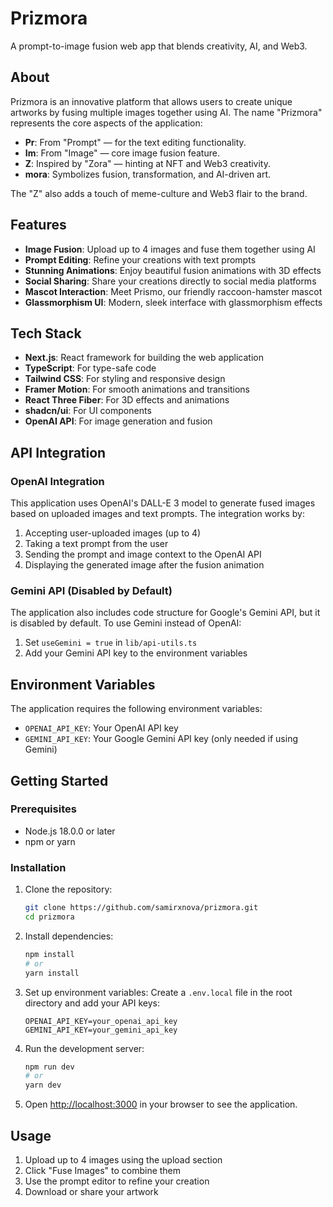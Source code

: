 # Prizmora

A prompt-to-image fusion web app that blends creativity, AI, and Web3.

## About

Prizmora is an innovative platform that allows users to create unique artworks by fusing multiple images together using AI. The name "Prizmora" represents the core aspects of the application:

- **Pr**: From "Prompt" — for the text editing functionality.
- **Im**: From "Image" — core image fusion feature.
- **Z**: Inspired by "Zora" — hinting at NFT and Web3 creativity.
- **mora**: Symbolizes fusion, transformation, and AI-driven art.

The "Z" also adds a touch of meme-culture and Web3 flair to the brand.

## Features

- **Image Fusion**: Upload up to 4 images and fuse them together using AI
- **Prompt Editing**: Refine your creations with text prompts
- **Stunning Animations**: Enjoy beautiful fusion animations with 3D effects
- **Social Sharing**: Share your creations directly to social media platforms
- **Mascot Interaction**: Meet Prismo, our friendly raccoon-hamster mascot
- **Glassmorphism UI**: Modern, sleek interface with glassmorphism effects

## Tech Stack

- **Next.js**: React framework for building the web application
- **TypeScript**: For type-safe code
- **Tailwind CSS**: For styling and responsive design
- **Framer Motion**: For smooth animations and transitions
- **React Three Fiber**: For 3D effects and animations
- **shadcn/ui**: For UI components
- **OpenAI API**: For image generation and fusion

## API Integration

### OpenAI Integration

This application uses OpenAI's DALL-E 3 model to generate fused images based on uploaded images and text prompts. The integration works by:

1. Accepting user-uploaded images (up to 4)
2. Taking a text prompt from the user
3. Sending the prompt and image context to the OpenAI API
4. Displaying the generated image after the fusion animation

### Gemini API (Disabled by Default)

The application also includes code structure for Google's Gemini API, but it is disabled by default. To use Gemini instead of OpenAI:

1. Set `useGemini = true` in `lib/api-utils.ts`
2. Add your Gemini API key to the environment variables

## Environment Variables

The application requires the following environment variables:

- `OPENAI_API_KEY`: Your OpenAI API key
- `GEMINI_API_KEY`: Your Google Gemini API key (only needed if using Gemini)

## Getting Started

### Prerequisites

- Node.js 18.0.0 or later
- npm or yarn

### Installation

1. Clone the repository:
   ```bash
   git clone https://github.com/samirxnova/prizmora.git
   cd prizmora
   ```

2. Install dependencies:
   ```bash
   npm install
   # or
   yarn install
   ```

3. Set up environment variables:
   Create a `.env.local` file in the root directory and add your API keys:
   ```
   OPENAI_API_KEY=your_openai_api_key
   GEMINI_API_KEY=your_gemini_api_key
   ```

4. Run the development server:
   ```bash
   npm run dev
   # or
   yarn dev
   ```

5. Open [http://localhost:3000](http://localhost:3000) in your browser to see the application.

## Usage

1. Upload up to 4 images using the upload section
2. Click "Fuse Images" to combine them
3. Use the prompt editor to refine your creation
4. Download or share your artwork
